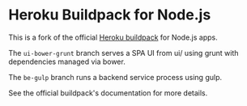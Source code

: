 Heroku Buildpack for Node.js
============================

This is a fork of the official [Heroku buildpack](http://devcenter.heroku.com/articles/buildpacks) for Node.js apps.

The `ui-bower-grunt` branch serves a SPA UI from ui/ using grunt with dependencies managed via bower.

The `be-gulp` branch runs a backend service process using gulp.

See the official buildpack's documentation for more details.
